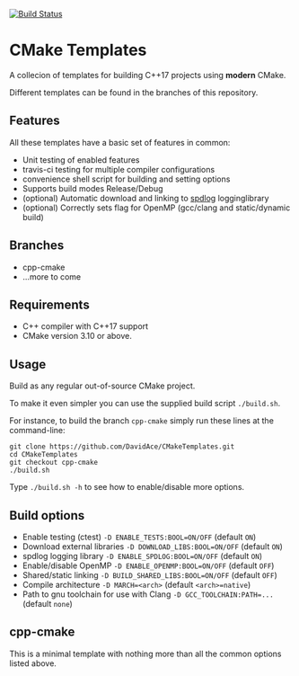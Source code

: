 [![Build Status](https://travis-ci.org/DavidAce/CMakeTemplates.svg?branch=cpp-cmake)](https://travis-ci.org/DavidAce/CMakeTemplates)
# CMake Templates
A collecion of templates for building C++17 projects using **modern** CMake. 

Different templates can be found in the branches of this repository.

## Features
All these templates have a basic set of features in common:

- Unit testing of enabled features
- travis-ci testing for multiple compiler configurations
- convenience shell script for building and setting options
- Supports build modes Release/Debug
- (optional) Automatic download and linking to [spdlog](https://github.com/gabime/spdlog)  logginglibrary 
- (optional) Correctly sets flag for OpenMP (gcc/clang and static/dynamic build)


## Branches
- cpp-cmake
- ...more to come

## Requirements
- C++ compiler with C++17 support
- CMake version 3.10 or above.

## Usage
Build as any regular out-of-source CMake project.

To make it even simpler you can use the supplied build script `./build.sh`.

For instance, to build the branch `cpp-cmake` simply run these lines at the command-line:

    git clone https://github.com/DavidAce/CMakeTemplates.git
    cd CMakeTemplates
    git checkout cpp-cmake
    ./build.sh

Type `./build.sh -h` to see how to enable/disable more options.


## Build options
- Enable testing (ctest) `-D ENABLE_TESTS:BOOL=ON/OFF` (default `ON`)
- Download external libraries `-D DOWNLOAD_LIBS:BOOL=ON/OFF` (default `ON`)
- spdlog logging library `-D ENABLE_SPDLOG:BOOL=ON/OFF`    (default `ON`)
- Enable/disable OpenMP `-D ENABLE_OPENMP:BOOL=ON/OFF`     (default `OFF`)
- Shared/static linking `-D BUILD_SHARED_LIBS:BOOL=ON/OFF` (default `OFF`)
- Compile architecture `-D MARCH=<arch>`  (default `<arch>=native`)
- Path to gnu toolchain for use with Clang `-D GCC_TOOLCHAIN:PATH=...`  (default `none`)




## cpp-cmake
This is a minimal template with nothing more than all the common options listed above.

